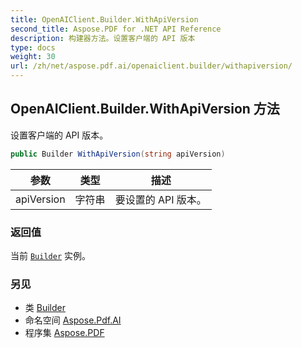 ```yaml
---
title: OpenAIClient.Builder.WithApiVersion
second_title: Aspose.PDF for .NET API Reference
description: 构建器方法。设置客户端的 API 版本
type: docs
weight: 30
url: /zh/net/aspose.pdf.ai/openaiclient.builder/withapiversion/
---
```

## OpenAIClient.Builder.WithApiVersion 方法

设置客户端的 API 版本。

```csharp
public Builder WithApiVersion(string apiVersion)
```

| 参数 | 类型 | 描述 |
| --- | --- | --- |
| apiVersion | 字符串 | 要设置的 API 版本。 |

### 返回值

当前 [`Builder`](../) 实例。

### 另见

* 类 [Builder](../)
* 命名空间 [Aspose.Pdf.AI](../../../aspose.pdf.ai/)
* 程序集 [Aspose.PDF](../../../)